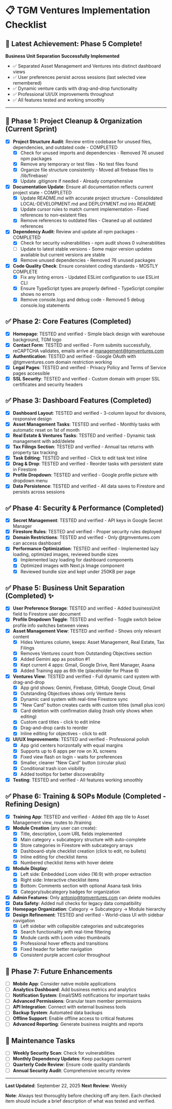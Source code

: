# 📋 TGM Ventures Implementation Checklist

## 🎉 Latest Achievement: Phase 5 Complete!
**Business Unit Separation Successfully Implemented** 
- ✅ Separated Asset Management and Ventures into distinct dashboard views
- ✅ User preferences persist across sessions (last selected view remembered)
- ✅ Dynamic venture cards with drag-and-drop functionality
- ✅ Professional UI/UX improvements throughout
- ✅ All features tested and working smoothly

---

## 🧹 Phase 1: Project Cleanup & Organization (Current Sprint)
- [x] **Project Structure Audit**: Review entire codebase for unused files, dependencies, and outdated code - COMPLETED
  - [x] Check for unused imports and dependencies - Removed 76 unused npm packages
  - [x] Remove any temporary or test files - No test files found
  - [x] Organize file structure consistently - Moved all firebase files to /lib/firebase/
  - [x] Update .gitignore if needed - Already comprehensive
- [x] **Documentation Update**: Ensure all documentation reflects current project state - COMPLETED
  - [x] Update README.md with accurate project structure - Consolidated LOCAL-DEVELOPMENT.md and DEPLOYMENT.md into README
  - [x] Update cursor rules to match current implementation - Fixed references to non-existent files
  - [x] Remove references to outdated files - Cleaned up all outdated references
- [x] **Dependency Audit**: Review and update all npm packages - COMPLETED
  - [x] Check for security vulnerabilities - npm audit shows 0 vulnerabilities
  - [ ] Update to latest stable versions - Some major version updates available but current versions are stable
  - [x] Remove unused dependencies - Removed 76 unused packages
- [x] **Code Quality Check**: Ensure consistent coding standards - MOSTLY COMPLETE
  - [x] Fix any linting errors - Updated ESLint configuration to use ESLint CLI
  - [x] Ensure TypeScript types are properly defined - TypeScript compiler shows no errors
  - [x] Remove console.logs and debug code - Removed 5 debug console.log statements

## ✅ Phase 2: Core Features (Completed)
- [x] **Homepage**: TESTED and verified - Simple black design with warehouse background, TGM logo
- [x] **Contact Form**: TESTED and verified - Form submits successfully, reCAPTCHA validates, emails arrive at management@tgmventures.com
- [x] **Authentication**: TESTED and verified - Google OAuth with @tgmventures.com domain restriction working
- [x] **Legal Pages**: TESTED and verified - Privacy Policy and Terms of Service pages accessible
- [x] **SSL Security**: TESTED and verified - Custom domain with proper SSL certificates and security headers

## ✅ Phase 3: Dashboard Features (Completed)
- [x] **Dashboard Layout**: TESTED and verified - 3-column layout for divisions, responsive design
- [x] **Asset Management Tasks**: TESTED and verified - Monthly tasks with automatic reset on 1st of month
- [x] **Real Estate & Ventures Tasks**: TESTED and verified - Dynamic task management with add/delete
- [x] **Tax Filings Section**: TESTED and verified - Annual tax returns with property tax tracking
- [x] **Task Editing**: TESTED and verified - Click to edit task text inline
- [x] **Drag & Drop**: TESTED and verified - Reorder tasks with persistent state in Firestore
- [x] **Profile Dropdown**: TESTED and verified - Google profile picture with dropdown menu
- [x] **Data Persistence**: TESTED and verified - All data saves to Firestore and persists across sessions

## ✅ Phase 4: Security & Performance (Completed)
- [x] **Secret Management**: TESTED and verified - API keys in Google Secret Manager
- [x] **Firestore Rules**: TESTED and verified - Proper security rules deployed
- [x] **Domain Restrictions**: TESTED and verified - Only @tgmventures.com can access dashboard
- [x] **Performance Optimization**: TESTED and verified - Implemented lazy loading, optimized images, reviewed bundle sizes
  - [x] Implemented lazy loading for dashboard components
  - [x] Optimized images with Next.js Image component
  - [x] Reviewed bundle size and kept under 250KB per page

## ✅ Phase 5: Business Unit Separation (Completed) ✨
- [x] **User Preference Storage**: TESTED and verified - Added businessUnit field to Firestore user document
- [x] **Profile Dropdown Toggle**: TESTED and verified - Toggle switch below profile info switches between views
- [x] **Asset Management View**: TESTED and verified - Shows only relevant content
  - [x] Hides Ventures column, keeps: Asset Management, Real Estate, Tax Filings
  - [x] Removes Ventures count from Outstanding Objectives section
  - [x] Added Gemini app as position #1
  - [x] Kept current 4 apps: Gmail, Google Drive, Rent Manager, Asana
  - [x] Added Training app as 6th tile (placeholder for Phase 6)
- [x] **Ventures View**: TESTED and verified - Full dynamic card system with drag-and-drop
  - [x] App grid shows: Gemini, Firebase, GitHub, Google Cloud, Gmail
  - [x] Outstanding Objectives shows only Venture items
  - [x] Dynamic card system with real-time Firestore sync
  - [x] "New Card" button creates cards with custom titles (small plus icon)
  - [x] Card deletion with confirmation dialog (trash only shows when editing)
  - [x] Custom card titles - click to edit inline
  - [x] Drag-and-drop cards to reorder
  - [x] Inline editing for objectives - click to edit
- [x] **UI/UX Improvements**: TESTED and verified - Professional polish
  - [x] App grid centers horizontally with equal margins
  - [x] Supports up to 6 apps per row on XL screens
  - [x] Fixed view flash on login - waits for preferences
  - [x] Smaller, cleaner "New Card" button (circular plus)
  - [x] Conditional trash icon visibility
  - [x] Added tooltips for better discoverability
- [x] **Testing**: TESTED and verified - All features working smoothly

## ✅ Phase 6: Training & SOPs Module (Completed - Refining Design)
- [x] **Training App**: TESTED and verified - Added 6th app tile to Asset Management view, routes to /training
- [x] **Module Creation** (any user can create):
  - [x] Title, description, Loom URL fields implemented
  - [x] Main category + subcategory structure with auto-complete
  - [x] Store categories in Firestore with subcategory arrays
  - [x] Dashboard-style checklist creation (click to edit, no bullets)
  - [x] Inline editing for checklist items
  - [x] Numbered checklist items with hover delete
- [x] **Module Display**:
  - [x] Left side: Embedded Loom video (16:9) with proper extraction
  - [x] Right side: Interactive checklist items
  - [x] Bottom: Comments section with optional Asana task links
  - [x] Category/subcategory badges for organization
- [x] **Admin Features**: Only antonio@tgmventures.com can delete modules
- [x] **Data Safety**: Added null checks for legacy data compatibility
- [x] **Homepage Organization**: Category → Subcategory → Module hierarchy
- [x] **Design Refinement**: TESTED and verified - World-class UI with sidebar navigation
  - [x] Left sidebar with collapsible categories and subcategories
  - [x] Search functionality with real-time filtering
  - [x] Module cards with Loom video thumbnails
  - [x] Professional hover effects and transitions
  - [x] Fixed header for better navigation
  - [x] Consistent purple accent color throughout

## 📱 Phase 7: Future Enhancements
- [ ] **Mobile App**: Consider native mobile applications
- [ ] **Analytics Dashboard**: Add business metrics and analytics
- [ ] **Notification System**: Email/SMS notifications for important tasks
- [ ] **Advanced Permissions**: Granular team member permissions
- [ ] **API Integration**: Connect with external business tools
- [ ] **Backup System**: Automated data backups
- [ ] **Offline Support**: Enable offline access to critical features
- [ ] **Advanced Reporting**: Generate business insights and reports

## 🔧 Maintenance Tasks
- [ ] **Weekly Security Scan**: Check for vulnerabilities
- [ ] **Monthly Dependency Updates**: Keep packages current
- [ ] **Quarterly Code Review**: Ensure code quality standards
- [ ] **Annual Security Audit**: Comprehensive security review

---

**Last Updated**: September 22, 2025
**Next Review**: Weekly

**Note**: Always test thoroughly before checking off any item. Each checked item should include a brief description of what was tested and verified.
